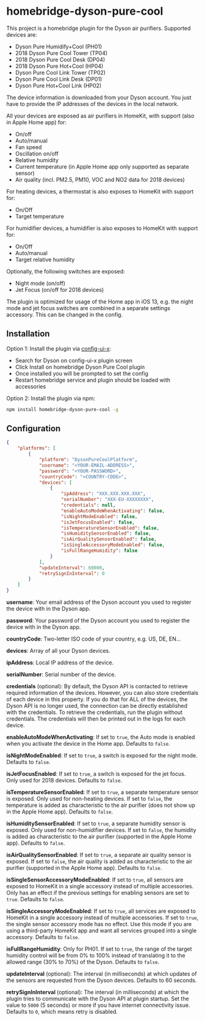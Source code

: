 # homebridge-dyson-pure-cool

This project is a homebridge plugin for the Dyson air purifiers. Supported devices are:

- Dyson Pure Humidify+Cool (PH01)
- 2018 Dyson Pure Cool Tower (TP04)
- 2018 Dyson Pure Cool Desk (DP04)
- 2018 Dyson Pure Hot+Cool (HP04)
- Dyson Pure Cool Link Tower (TP02)
- Dyson Pure Cool Link Desk (DP01)
- Dyson Pure Hot+Cool Link (HP02)

The device information is downloaded from your Dyson account. You just have to provide the IP addresses of the devices in the local network.

All your devices are exposed as air purifiers in HomeKit, with support (also in Apple Home app) for:
- On/off
- Auto/manual
- Fan speed
- Oscillation on/off
- Relative humidity
- Current temperature (in Apple Home app only supported as separate sensor)
- Air quality (incl. PM2.5, PM10, VOC and NO2 data for 2018 devices)

For heating devices, a thermostat is also exposes to HomeKit with support for:
- On/Off
- Target temperature

For humidifier devices, a humidifier is also exposes to HomeKit with support for:
- On/Off
- Auto/manual
- Target relative humidity

Optionally, the following switches are exposed:
- Night mode (on/off)
- Jet Focus (on/off for 2018 devices)

The plugin is optimized for usage of the Home app in iOS 13, e.g. the night mode and jet focus switches are combined in a separate settings accessory. This can be changed in the config.

## Installation

Option 1: Install the plugin via [config-ui-x](https://github.com/oznu/homebridge-config-ui-x):
- Search for Dyson on config-ui-x plugin screen
- Click Install on homebridge Dyson Pure Cool plugin
- Once installed you will be prompted to set the config
- Restart homebridge service and plugin should be loaded with accessories

Option 2: Install the plugin via npm:

```bash
npm install homebridge-dyson-pure-cool -g
```

## Configuration

```json
{
    "platforms": [
        {
            "platform": "DysonPureCoolPlatform",
            "username": "<YOUR-EMAIL-ADDRESS>",
            "password": "<YOUR-PASSWORD>",
            "countryCode": "<COUNTRY-CODE>",
            "devices": [
                {
                    "ipAddress": "XXX.XXX.XXX.XXX",
                    "serialNumber": "XXX-EU-XXXXXXXX",
                    "credentials": null,
                    "enableAutoModeWhenActivating": false,
                    "isNightModeEnabled": false,
                    "isJetFocusEnabled": false,
                    "isTemperatureSensorEnabled": false,
                    "isHumiditySensorEnabled": false,
                    "isAirQualitySensorEnabled": false,
                    "isSingleAccessoryModeEnabled": false,
                    "isFullRangeHumidity": false
                }
            ],
            "updateInterval": 60000,
            "retrySignInInterval": 0
        }
    ]
}
```

**username**: Your email address of the Dyson account you used to register the device with in the Dyson app.

**password**: Your password of the Dyson account you used to register the device with in the Dyson app.

**countryCode**: Two-letter ISO code of your country, e.g. US, DE, EN...

**devices**: Array of all your Dyson devices.

**ipAddress**: Local IP address of the device.

**serialNumber**: Serial number of the device.

**credentials** (optional): By default, the Dyson API is contacted to retrieve required information of the devices. However, you can also store credentials of each device in this property. If you do that for ALL of the devices, the Dyson API is no longer used, the connection can be directly established with the credentials. To retrieve the credentials, run the plugin without credentials. The credentials will then be printed out in the logs for each device.

**enableAutoModeWhenActivating**: If set to `true`, the Auto mode is enabled when you activate the device in the Home app. Defaults to `false`.

**isNightModeEnabled**: If set to `true`, a switch is exposed for the night mode. Defaults to `false`.

**isJetFocusEnabled**: If set to `true`, a switch is exposed for the jet focus. Only used for 2018 devices. Defaults to `false`.

**isTemperatureSensorEnabled**: If set to `true`, a separate temperature sensor is exposed. Only used for non-heating devices. If set to `false`, the temperature is added as characteristic to the air purifier (does not show up in the Apple Home app). Defaults to `false`.

**isHumiditySensorEnabled**: If set to `true`, a separate humidity sensor is exposed. Only used for non-humidifier devices. If set to `false`, the humidity is added as characteristic to the air purifier (supported in the Apple Home app). Defaults to `false`.

**isAirQualitySensorEnabled**: If set to `true`, a separate air quality sensor is exposed. If set to `false`, the air quality is added as characteristic to the air purifier (supported in the Apple Home app). Defaults to `false`.

**isSingleSensorAccessoryModeEnabled**: If set to `true`, all sensors are exposed to HomeKit in a single accessory instead of multiple accessories. Only has an effect if the previous settings for enabling sensors are set to `true`. Defaults to `false`.

**isSingleAccessoryModeEnabled**: If set to `true`, all services are exposed to HomeKit in a single accessory instead of multiple accessories. If set to `true`, the single sensor accessory mode has no effect. Use this mode if you are using a third-party HomeKit app and want all services grouped into a single accessory. Defaults to `false`.

**isFullRangeHumidity**: Only for PH01. If set to `true`, the range of the target humidity control will be from 0% to 100% instead of translating it to the allowed range (30% to 70%) of the Dyson. Defaults to `false`.

**updateInterval** (optional): The interval (in milliseconds) at which updates of the sensors are requested from the Dyson devices. Defaults to 60 seconds.

**retrySignInInterval** (optional): The interval (in milliseconds) at which the plugin tries to communicate with the Dyson API at plugin startup. Set the value to `5000` (5 seconds) or more if you have internet connectivity issue. Defaults to `0`, which means retry is disabled.

